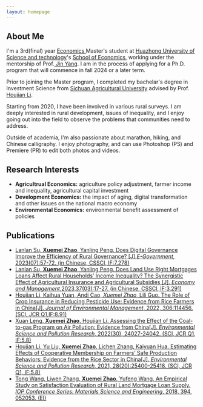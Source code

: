 ```yaml
---
layout: homepage
---
```


## About Me

I'm a 3rd(final) year  <a href="http://english.eco.hust.edu.cn/Program/Master_Program.htm" target="_blank"> Economics </a> Master's student at <a href="https://english.hust.edu.cn/" target="_blank"> Huazhong University of Science and technology</a>'s <a href="http://english.eco.hust.edu.cn/" target="_blank">  School of Economics</a>,
working under the mentorship of Prof.<a href="https://faculty.hust.edu.cn/yangjin1/zh_CN/more/869776/shjzgd/" target="_blank"> Jin Yang</a>. I am in the process of applying for a Ph.D. program that will commence in fall 2024 or a later term.

Prior to joining the Master program, I completed my bachelar's degree in Investment Science from <a href="https://www.cornell.edu" target = "_blank"> Sichuan Agricultural University</a> advised by Prof. <a href= "https://www.researchgate.net/profile/Houjian-Li" target = "_blank"> Houjian Li</a>.  


Starting from 2020, I have been involved in various rural surveys. I am deeply interested in rural development, issues of inequality, and I enjoy going out into the field to observe the problems that communities need to address.

Outside of academia,  I'm also passionate about marathon, hiking, and Chinese calligraphy. I enjoy photography, and can use Photoshop (PS) and Premiere (PR) to edit both photos and videos.


## Research Interests
- **Agricultrual Economics:** agriculture policy adjustment, farmer income and inequality, agricultural capital investment
- **Development Economics:** the impact of aging, digital transformation and other issues on the national macro economy
- **Environmental Economics:** environmental benefit assessment of policies


## Publications
- <a href="assets/files/digital.pdf" target="_blank">Lanlan Su, **Xuemei Zhao**, Yanling Peng. Does Digital Governance Improve the Efficiency of Rural Governance? [J].*E-Government*, 2023(07):57-72. (in Chinese, CSSCI, IF:7.278)
- <a href="assets/files/inequality.pdf" target="_blank">Lanlan Su, **Xuemei Zhao**, Yanling Peng. Does Land Use Right Mortgages Loans Affect Rural Households’ Income Inequality? The Synergistic Effect of Agricultural Insurance and Agricultural Subsidies [J]. *Economy and Management*,2023,37(03):17-27. (in Chinese, CSSCI, IF:3.291)
- <a href="https://www.sciencedirect.com/science/article/abs/pii/S0301479722000299" target="_blank">Houjian Li, Kaihua Yuan, Andi Cao, *Xuemei Zhao*, Lili Guo. The Role of Crop Insurance in Reducing Pesticide Use: Evidence from Rice Farmers in China[J]. *Journal of Environmental Management*, 2022, 306:114456. (SCI, JCR Q1,IF:8.91)
- <a href="https://pubmed.ncbi.nlm.nih.gov/36331728/" target="_blank">Xuan Leng, **Xuemei Zhao**, Houjian Li. Assessing the Effect of the Coal-to-gas Program on Air Pollution: Evidence from China[J]. *Environmental Science and Pollution Research*, 2022(30), 24027-24042. (SCI, JCR Q1, IF:5.8)
- <a href="https://link.springer.com/article/10.1007/s11356-020-12337-z" target="_blank">Houjian Li, Yu Liu, **Xuemei Zhao**, Lichen Zhang, Kaiyuan Hua. Estimating Effects of Cooperative Membership on Farmers’ Safe Production Behaviors: Evidence from the Rice Sector in China[J]. *Environmental Science and Pollution Research*, 2021, 28(20):25400-25418. (SCI, JCR Q1, IF:5.8)
- <a href="https://iopscience.iop.org/article/10.1088/1757-899X/394/5/052053" target="_blank">Tong Wang, Liwen Zhang, **Xuemei Zhao**, Yufeng Wang. An Empirical Study on Satisfaction Evaluation of Rural Land Mortgage Loan Supply. *IOP Conference Series: Materials Science and Engineering*, 2018, 394, 052053. (EI)
